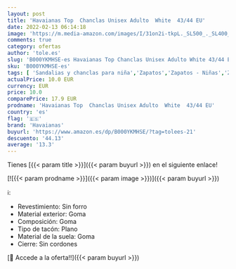 ```yaml
---
layout: post
title: 'Havaianas Top  Chanclas Unisex Adulto  White  43/44 EU'
date: 2022-02-13 06:14:18
image: 'https://m.media-amazon.com/images/I/31on2i-tkpL._SL500_._SL400_.jpg'
comments: true
category: ofertas
author: 'tole.es'
slug: 'B000YKMHSE-es Havaianas Top Chanclas Unisex Adulto White 43/44 EU'
sku: 'B000YKMHSE-es'
tags: [ 'Sandalias y chanclas para niña','Zapatos','Zapatos - Niñas','Zapatos y complementos','chanclas','havaianas', ]
actualPrice: 10.0 EUR
currency: EUR
price: 10.0
comparePrice: 17.9 EUR
prodname: 'Havaianas Top  Chanclas Unisex Adulto  White  43/44 EU'
country: 'es'
flag: '🇪🇸'
brand: 'Havaianas'
buyurl: 'https://www.amazon.es/dp/B000YKMHSE/?tag=tolees-21'
descuento: '44.13'
average: '13.3'
---
```


Tienes [{{< param title >}}]({{< param buyurl >}}) en el siguiente enlace!

[![{{< param prodname >}}]({{< param image >}})]({{< param buyurl >}})

ℹ️:

- Revestimiento: Sin forro
- Material exterior: Goma
- Composición: Goma
- Tipo de tacón: Plano
- Material de la suela: Goma
- Cierre: Sin cordones

[🛒 Accede a la oferta!!]({{< param buyurl >}})
